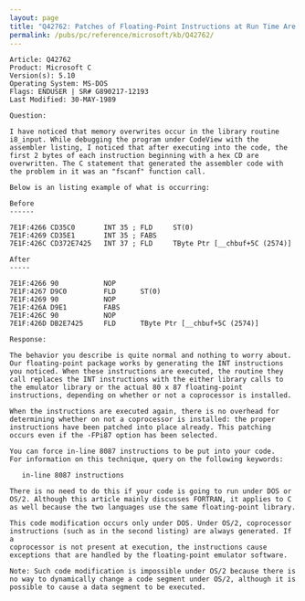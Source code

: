 ```yaml
---
layout: page
title: "Q42762: Patches of Floating-Point Instructions at Run Time Are Normal"
permalink: /pubs/pc/reference/microsoft/kb/Q42762/
---
```


	Article: Q42762
	Product: Microsoft C
	Version(s): 5.10
	Operating System: MS-DOS
	Flags: ENDUSER | SR# G890217-12193
	Last Modified: 30-MAY-1989
	
	Question:
	
	I have noticed that memory overwrites occur in the library routine
	i8_input. While debugging the program under CodeView with the
	assembler listing, I noticed that after executing into the code, the
	first 2 bytes of each instruction beginning with a hex CD are
	overwritten. The C statement that generated the assembler code with
	the problem in it was an "fscanf" function call.
	
	Below is an listing example of what is occurring:
	
	Before
	------
	
	7E1F:4266 CD35C0       INT 35 ; FLD     ST(0)
	7E1F:4269 CD35E1       INT 35 ; FABS
	7E1F:426C CD372E7425   INT 37 ; FLD     TByte Ptr [__chbuf+5C (2574)]
	
	After
	-----
	
	7E1F:4266 90           NOP
	7E1F:4267 D9C0         FLD      ST(0)
	7E1F:4269 90           NOP
	7E1F:426A D9E1         FABS
	7E1F:426C 90           NOP
	7E1F:426D DB2E7425     FLD      TByte Ptr [__chbuf+5C (2574)]
	
	Response:
	
	The behavior you describe is quite normal and nothing to worry about.
	Our floating-point package works by generating the INT instructions
	you noticed. When these instructions are executed, the routine they
	call replaces the INT instructions with the either library calls to
	the emulator library or the actual 80 x 87 floating-point
	instructions, depending on whether or not a coprocessor is installed.
	
	When the instructions are executed again, there is no overhead for
	determining whether on not a coprocessor is installed: the proper
	instructions have been patched into place already. This patching
	occurs even if the -FPi87 option has been selected.
	
	You can force in-line 8087 instructions to be put into your code.
	For information on this technique, query on the following keywords:
	
	   in-line 8087 instructions
	
	There is no need to do this if your code is going to run under DOS or
	OS/2. Although this article mainly discusses FORTRAN, it applies to C
	as well because the two languages use the same floating-point library.
	
	This code modification occurs only under DOS. Under OS/2, coprocessor
	instructions (such as in the second listing) are always generated. If a
	coprocessor is not present at execution, the instructions cause
	exceptions that are handled by the floating-point emulator software.
	
	Note: Such code modification is impossible under OS/2 because there is
	no way to dynamically change a code segment under OS/2, although it is
	possible to cause a data segment to be executed.
